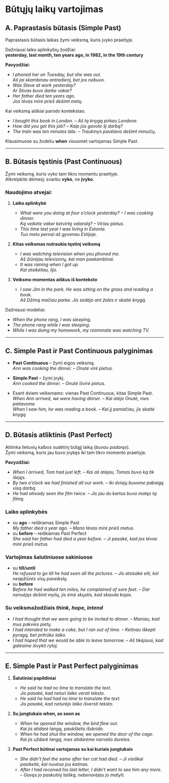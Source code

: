 # Būtųjų laikų vartojimas

## A. Paprastasis būtasis (Simple Past)

Paprastasis būtasis laikas žymi veiksmą, kuris įvyko praeityje.

Dažniausi laiko aplinkybių žodžiai:  
**yesterday, last month, ten years ago, in 1982, in the 19th century**

**Pavyzdžiai:**
- *I phoned her on Tuesday, but she was out.*  
  *Aš jai skambinau antradienį, bet jos nebuvo.*  
- *Was Steve at work yesterday?*  
  *Ar Stivas buvo darbe vakar?*  
- *Her father died ten years ago.*  
  *Jos tėvas mirė prieš dešimt metų.*

Kai veiksmą aiškiai parodo kontekstas:  
- *I bought this book in London.* – *Aš tą knygą pirkau Londone.*  
- *How did you get this job?* – *Kaip jūs gavote šį darbą?*  
- *The train was ten minutes late.* – *Traukinys pavėlavo dešimt minučių.*

Klausimuose su žodeliu **when** visuomet vartojamas Simple Past.

---

## B. Būtasis tęstinis (Past Continuous)

Žymi veiksmą, kuris vyko tam tikru momentu praeityje.  
Atkreipkite dėmesį: svarbu **vyko**, ne **įvyko**.

### Naudojimo atvejai:
1. **Laiko aplinkybė**
   - *What were you doing at four o’clock yesterday? – I was cooking dinner.*  
     *Ką veikėte vakar ketvirtą valandą? – Viriau pietus.*  
   - *This time last year I was living in Estonia.*  
     *Tuo metu pernai aš gyvenau Estijoje.*

2. **Kitas veiksmas nutraukia tęstinį veiksmą**  
   - *I was watching television when you phoned me.*  
     *Aš žiūrėjau televizorių, kai man paskambinai.*  
   - *It was raining when I got up.*  
     *Kai atsikėliau, lijo.*

3. **Veiksmo momentas aiškus iš konteksto**  
   - *I saw Jim in the park. He was sitting on the grass and reading a book.*  
     *Aš Džimą mačiau parke. Jis sėdėjo ant žolės ir skaitė knygą.*  

Dažniausi modeliai:  
- *When the phone rang, I was sleeping.*  
- *The phone rang while I was sleeping.*  
- *While I was doing my homework, my roommate was watching TV.*

---

## C. Simple Past ir Past Continuous palyginimas

- **Past Continuous** – žymi eigos veiksmą.  
  *Ann was cooking the dinner.* – *Onutė virė pietus.*

- **Simple Past** – žymi įvykį.  
  *Ann cooked the dinner.* – *Onutė išvirė pietus.*

- Esant dviem veiksmams: vienas Past Continuous, kitas Simple Past.  
  *When Ann arrived, we were having dinner.* – *Kai atėjo Onutė, mes pietavome.*  
  *When I saw him, he was reading a book.* – *Kai jį pamačiau, jis skaitė knygą.*

---

## D. Būtasis atliktinis (Past Perfect)

Atitinka lietuvių kalbos sudėtinį būtąjį laiką (*buvau padaręs*).  
Žymi veiksmą, kuris jau buvo įvykęs iki tam tikro momento praeityje.

**Pavyzdžiai:**
- *When I arrived, Tom had just left.* – *Kai aš atėjau, Tomas buvo ką tik išėjęs.*  
- *By two o’clock we had finished all our work.* – *Iki dviejų buvome pabaigę visą darbą.*  
- *He had already seen the film twice.* – *Jis jau du kartus buvo matęs tą filmą.*  

### Laiko aplinkybės
- su **ago** – reiškiamas Simple Past  
  *My father died a year ago.* – *Mano tėvas mirė prieš metus.*  
- su **before** – reiškiamas Past Perfect  
  *She said her father had died a year before.* – *Ji pasakė, kad jos tėvas mirė prieš metus.*

### Vartojimas šalutiniuose sakiniuose
- su **till/until**  
  *He refused to go till he had seen all the pictures.* – *Jis atsisakė eiti, kol neapžiūrės visų paveikslų.*  
- su **before**  
  *Before he had walked ten miles, he complained of sore feet.* – *Dar nenuėjęs dešimt mylių, jis ėmė skųstis, kad skauda kojas.*  

### Su veiksmažodžiais *think, hope, intend*
- *I had thought that we were going to be invited to dinner.* – *Maniau, kad mus pakvies pietų.*  
- *I had intended to make a cake, but I ran out of time.* – *Ketinau iškepti pyragą, bet pritrūko laiko.*  
- *I had hoped that we would be able to leave tomorrow.* – *Aš tikėjausi, kad galėsime išvykti rytoj.*

---

## E. Simple Past ir Past Perfect palyginimas

1. **Šalutiniai papildiniai**
   - *He said he had no time to translate the text.*  
     *Jis pasakė, kad neturi laiko versti teksto.*  
   - *He said he had had no time to translate the text.*  
     *Jis pasakė, kad neturėjo laiko išversti teksto.*

2. **Su jungtukais when, as soon as**
   - *When he opened the window, the bird flew out.*  
     *Kai jis atidarė langą, paukštelis išskrido.*  
   - *When he had shut the window, we opened the door of the cage.*  
     *Kai jis uždarė langą, mes atidarėme narvelio dureles.*

3. **Past Perfect būtinai vartojamas su kai kuriais jungtukais**  
   - *She didn’t feel the same after her cat had died.* – *Ji visiškai pasikeitė, kai nuvėso jos katinas.*  
   - *After I had received his last letter, I didn’t want to see him any more.* – *Gavęs jo paskutinį laišką, nebenorėjau jo matyti.*

